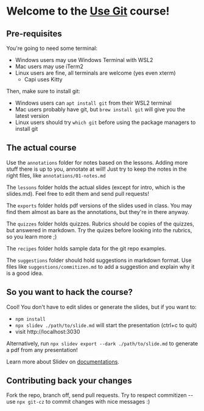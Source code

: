 # Welcome to the [Use Git](https://github.com/barraponto/usegit) course!

## Pre-requisites

You're going to need some terminal:

- Windows users may use Windows Terminal with WSL2 
- Mac users may use iTerm2
- Linux users are fine, all terminals are welcome (yes even xterm)
    - Capi uses Kitty

Then, make sure to install git:

- Windows users can `apt install git` from their WSL2 terminal
- Mac users probably have git, but `brew install git` will give you the latest version
- Linux users should try `which git` before using the package managers to install git

## The actual course

Use the `annotations` folder for notes based on the lessons.
Adding more stuff there is up to you, annotate at will!
Just try to keep the notes in the right files, like `annotations/01-notes.md`

The `lessons` folder holds the actual slides (except for intro, which is the slides.md).
Feel free to edit them and send pull requests!

The `exports` folder holds pdf versions of the slides used in class.
You may find them almost as bare as the annotations, but they're in there anyway.

The `quizzes` folder holds quizzes.
Rubrics should be copies of the quizzes, but answered in markdown.
Try the quizes before looking into the rubrics, so you learn more ;)

The `recipes` folder holds sample data for the git repo examples.

The `suggestions` folder should hold suggestions in markdown format.
Use files like `suggestions/commitizen.md` to add a suggestion and explain why it is a good idea.

## So you want to hack the course?

Cool! You don't have to edit slides or generate the slides, but if you want to:

- `npm install`
- `npx slidev ./path/to/slide.md` will start the presentation (ctrl+c to quit)
- visit http://localhost:3030

Alternatively, run `npx slidev export --dark ./path/to/slide.md` to generate a pdf from any presentation!

Learn more about Slidev on [documentations](https://sli.dev/).

## Contributing back your changes

Fork the repo, branch off, send pull requests.
Try to respect commitizen -- use `npx git-cz` to commit changes with nice messages :)
